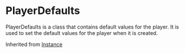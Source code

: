 # PlayerDefaults

PlayerDefaults is a class that contains default values for the player. It is used to set the default values for the player when it is created.

Inherited from [Instance](../Instance)
